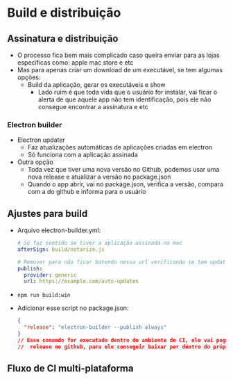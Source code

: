 # Build e distribuição

## Assinatura e distribuição

- O processo fica bem mais complicado caso queira enviar para as lojas específicas como: apple mac store e etc
- Mas para apenas criar um download de um executável, se tem algumas opções:
  - Build da aplicação, gerar os executáveis e show
    - Lado ruim é que toda vida que o usuário for instalar, vai ficar o alerta de que aquele app não tem identificação,
      pois ele não consegue encontrar a assinatura e etc

### Electron builder

- Electron updater
  - Faz atualizações automáticas de aplicações criadas em electron
  - Só funciona com a aplicação assinada
- Outra opção
  - Toda vez que tiver uma nova versão no Github, podemos usar uma nova release e atualizar a versão no package.json
  - Quando o app abrir, vai no package.json, verifica a versão, compara com a do github e informa para o usuário

## Ajustes para build

- Arquivo electron-builder.yml:

  ```yml
  # Só faz sentido se tiver a aplicação assinada no mac
  afterSign: build/notarize.js

  # Remover para não ficar batendo nessa url verificando se tem updates disponíveis
  publish:
    provider: generic
    url: https://example.com/auto-updates
  ```

- `npm run build:win`
- Adicionar esse script no package.json:
  ```json
  {
    "release": "electron-builder --publish always"
  }
  // Esse comando for executado dentro do ambiente de CI, ele vai pegar os binários(app, deb, exe), e vai criar uma
  //  release no github, para ele conseguir baixar por dentro do próprio github
  ```

## Fluxo de CI multi-plataforma
